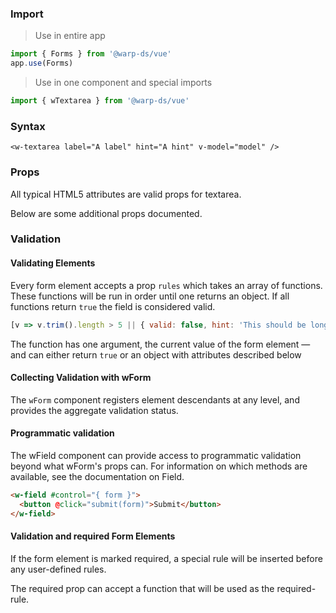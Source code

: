 ### Import

> Use in entire app

```js
import { Forms } from '@warp-ds/vue'
app.use(Forms)
```

> Use in one component and special imports

```js
import { wTextarea } from '@warp-ds/vue'
```

### Syntax

```vue
<w-textarea label="A label" hint="A hint" v-model="model" />
```

### Props

All typical HTML5 attributes are valid props for textarea.

Below are some additional props documented.

<api-table type=vue component="Field"/>

### Validation

#### Validating Elements

Every form element accepts a prop `rules` which takes an array of functions. These functions will be run in order until one returns an object. If all functions return `true` the field is considered valid.

```js
[v => v.trim().length > 5 || { valid: false, hint: 'This should be longer' }]
```

The function has one argument, the current value of the form element — and can either return `true` or an object with attributes described below

<api-table type=vue component="InputAttributes"/>

#### Collecting Validation with wForm

The `wForm` component registers element descendants at any level, and provides the aggregate validation status.

<api-table type=vue component="InputValidation"/>

#### Programmatic validation

The wField component can provide access to programmatic validation beyond what wForm's props can. For information on which methods are available, see the documentation on Field.

```html
<w-field #control="{ form }">
  <button @click="submit(form)">Submit</button>
</w-field>
```

#### Validation and required Form Elements

If the form element is marked required, a special rule will be inserted before any user-defined rules.

The required prop can accept a function that will be used as the required-rule.
